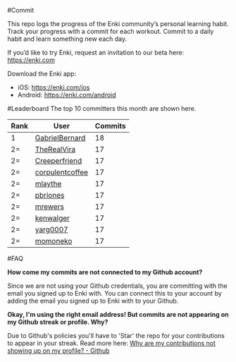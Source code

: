 #Commit

This repo logs the progress of the Enki community’s personal learning habit. Track your progress with a commit for each workout. Commit to a daily habit and learn something new each day.

If you’d like to try Enki, request an invitation to our beta here: https://enki.com

Download the Enki app: 
 - iOS: https://enki.com/ios
 - Android: https://enki.com/android

#Leaderboard
The top 10 committers this month are shown here.

| Rank | User | Commits |
|------|------|---------|
|1|[GabrielBernard](https://github.com/GabrielBernard)|18|
|2=|[TheRealVira](https://github.com/TheRealVira)|17|
|2=|[Creeperfriend](https://github.com/Creeperfriend)|17|
|2=|[corpulentcoffee](https://github.com/corpulentcoffee)|17|
|2=|[mlaythe](https://github.com/mlaythe)|17|
|2=|[pbriones](https://github.com/pbriones)|17|
|2=|[mrewers](https://github.com/mrewers)|17|
|2=|[kenwalger](https://github.com/kenwalger)|17|
|2=|[yarg0007](https://github.com/yarg0007)|17|
|2=|[momoneko](https://github.com/momoneko)|17|

#FAQ

**How come my commits are not connected to my Github account?**

Since we are not using your Github credentials, you are committing with the email you signed up to Enki with. You can connect this to your account by adding the email you signed up to Enki with to your Github.

**Okay, I'm using the right email address! But commits are not appearing on my Github streak or profile. Why?**

Due to Github's policies you'll have to 'Star' the repo for your contributions to appear in your streak. Read more here: [Why are my contributions not showing up on my profile? - Github](https://help.github.com/articles/why-are-my-contributions-not-showing-up-on-my-profile/)
